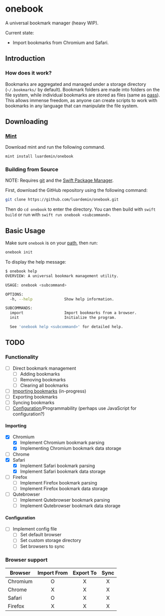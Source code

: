 # onebook

A universal bookmark manager (heavy WIP).

Current state:

- Import bookmarks from Chromium and Safari.

## Introduction

### How does it work?

Bookmarks are aggregated and managed under a storage directory
(`~/.bookmarks/` by default). Bookmark folders are made into
folders on the file system, while individual bookmarks are
stored as files (same as [pass](https://www.passwordstore.org)). This allows
immense freedom, as anyone can create scripts to work with bookmarks in any
language that can manipulate the file system.

## Downloading

### [Mint](https://github.com/yonaskolb/Mint)

Download mint and run the following command.

```sh
mint install luardemin/onebook
```

### Building from Source

NOTE: Requires [git](https://github.com/git/git) and the [Swift Package Manager](https://swift.org/package-manager/).

First, download the GitHub repository using the following command:

```sh
git clone https://github.com/luardemin/onebook.git
```

Then do `cd onebook` to enter the directory. You can then build with
`swift build` or run with `swift run onebook <subcommand>`.

## Basic Usage

Make sure `onebook` is on your
[path](https://www.putorius.net/set-path-variable-linux.html), then run:

```sh
onebook init
```

To display the help message:

```sh
$ onebook help
OVERVIEW: A universal bookmark management utility.

USAGE: onebook <subcommand>

OPTIONS:
  -h, --help              Show help information.

SUBCOMMANDS:
  import                  Import bookmarks from a browser.
  init                    Initialize the program.

  See 'onebook help <subcommand>' for detailed help.
```

## TODO

### Functionality

- [ ] Direct bookmark management
  - [ ] Adding bookmarks
  - [ ] Removing bookmarks
  - [ ] Clearing all bookmarks
- [ ] [Importing bookmarks](#importing) (in-progress)
- [ ] Exporting bookmarks
- [ ] Syncing bookmarks
- [ ] [Configuration](#configuraiton)/Programmability (perhaps use JavaScript
for configuration?)

#### Importing

- [X] Chromium
  - [X] Implement Chromium bookmark parsing
  - [X] Implementing Chromium bookmark data storage
- [ ] Chrome
- [X] Safari
  - [X] Implement Safari bookmark parsing
  - [X] Implement Safari bookmark data storage
- [ ] Firefox
  - [ ] Implement Firefox bookmark parsing
  - [ ] Implement Firefox bookmark data storage
- [ ] Qutebrowser
  - [ ] Implement Qutebrowser bookmark parsing
  - [ ] Implement Qutebrowser bookmark data storage

#### Configuration

- [ ] Implement config file
  - [ ] Set default browser
  - [ ] Set custom storage directory
  - [ ] Set browsers to sync

### Browser support

| Browser     | Import From | Export To | Sync |
|-------------|:-----------:|:---------:|:----:|
| Chromium    |      O      |     X     |   X  |
| Chrome      |      X      |     X     |   X  |
| Safari      |      O      |     X     |   X  |
| Firefox     |      X      |     X     |   X  |
